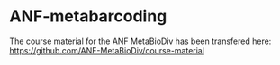 # ANF-metabarcoding

The course material for the ANF MetaBioDiv has been transfered here: https://github.com/ANF-MetaBioDiv/course-material
